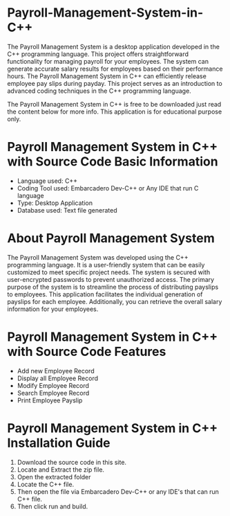 # Payroll-Management-System-in-C++

The Payroll Management System is a desktop application developed in the C++ programming language. This project offers straightforward functionality for managing payroll for your employees. The system can generate accurate salary results for employees based on their performance hours. The Payroll Management System in C++ can efficiently release employee pay slips during payday. This project serves as an introduction to advanced coding techniques in the C++ programming language.

The Payroll Management System in C++ is free to be downloaded just read the content below for more info. This application is for educational purpose only.

# Payroll Management System in C++ with Source Code Basic Information

- Language used: C++
- Coding Tool used: Embarcadero Dev-C++ or Any IDE that run C language
- Type: Desktop Application
- Database used: Text file generated

# About Payroll Management System

The Payroll Management System was developed using the C++ programming language. It is a user-friendly system that can be easily customized to meet specific project needs. The system is secured with user-encrypted passwords to prevent unauthorized access. The primary purpose of the system is to streamline the process of distributing payslips to employees. This application facilitates the individual generation of payslips for each employee. Additionally, you can retrieve the overall salary information for your employees.

# Payroll Management System in C++ with Source Code Features

- Add new Employee Record
- Display all Employee Record
- Modify Employee Record
- Search Employee Record
- Print Employee Payslip

# Payroll Management System in C++ Installation Guide

1. Download the source code in this site.
2. Locate and Extract the zip file.
3. Open the extracted folder
4. Locate the C++ file.
5. Then open the file via Embarcadero Dev-C++ or any IDE's that can run C++ file.
6. Then click run and build.
